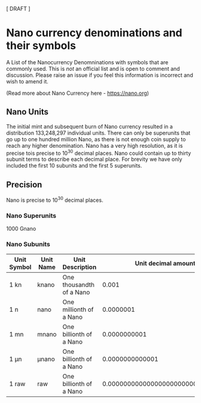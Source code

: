[ DRAFT ]

# Nano currency denominations and their symbols
A List of the Nanocurrency Denomninations with symbols that are commonly used. This is *not* an official list and is open to comment and discussion. Please raise an issue if you feel this information is incorrect and wish to amend it.

(Read more about Nano Currency here - https://nano.org)

## Nano Units

The initial mint and subsequent burn of Nano currency resulted in a distribution 133,248,297 individual units. There can only be superunits that go up to one hundred million Nano, as there is not enough coin supply to reach any higher denomination. Nano has a very high resolution, as it is precise tois precise to 10<sup>30</sup> decimal places. Nano could contain up to thirty subunit terms to describe each decimal place. For brevity we have only included the first 10 subunits and the first 5 superunits.

## Precision	

Nano is precise to 10<sup>30</sup> decimal places.

### Nano Superunits	

1000	Gnano

### Nano Subunits	

| Unit Symbol | Unit Name  | Unit Description  | Unit decimal amount  | Unit Expression |
|---|---|---|---|---|
| 1 kn | knano | One thousandth of a Nano  | 0.001  |  1⁄1,000 |
| 1 n | nano | One millionth of a Nano  | 0.0000001  |  1⁄1,000,000 |
| 1 mn | mnano | One billionth of a Nano  | 0.0000000001  |  1⁄10<sup>9</sup>	|
| 1 μn | μnano | One billionth of a Nano  | 0.0000000000001  | 1⁄10<sup>12</sup>	|
| 1 raw | raw | One billionth of a Nano  | 0.0000000000000000000000000000001  |  1⁄10<sup>30</sup>	|
